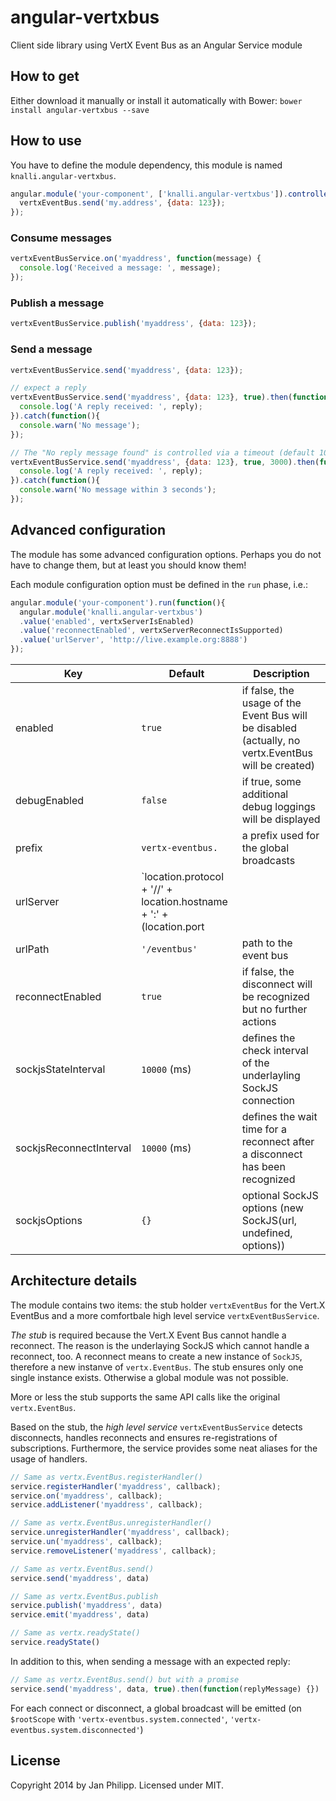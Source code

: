 # angular-vertxbus

Client side library using VertX Event Bus as an Angular Service module

## How to get

Either download it manually or install it automatically with Bower: `bower install angular-vertxbus --save`

## How to use

You have to define the module dependency, this module is named `knalli.angular-vertxbus`.

```javascript
angular.module('your-component', ['knalli.angular-vertxbus']).controller(function(vertxEventBus){
  vertxEventBus.send('my.address', {data: 123});
});
```

### Consume messages

```javascript
vertxEventBusService.on('myaddress', function(message) {
  console.log('Received a message: ', message);
});
```

### Publish a message

```javascript
vertxEventBusService.publish('myaddress', {data: 123});
```

### Send a message

```javascript
vertxEventBusService.send('myaddress', {data: 123});

// expect a reply
vertxEventBusService.send('myaddress', {data: 123}, true).then(function(reply){
  console.log('A reply received: ', reply);
}).catch(function(){
  console.warn('No message');
});

// The "No reply message found" is controlled via a timeout (default 10000ms)
vertxEventBusService.send('myaddress', {data: 123}, true, 3000).then(function(reply){
  console.log('A reply received: ', reply);
}).catch(function(){
  console.warn('No message within 3 seconds');
});
```

## Advanced configuration

The module has some advanced configuration options. Perhaps you do not have to change them, but at least you should know them!

Each module configuration option must be defined in the `run` phase, i.e.:

```javascript
angular.module('your-component').run(function(){
  angular.module('knalli.angular-vertxbus')
  .value('enabled', vertxServerIsEnabled)
  .value('reconnectEnabled', vertxServerReconnectIsSupported)
  .value('urlServer', 'http://live.example.org:8888')
});
```
| Key                     | Default       | Description         |
| ----------------------- | ------------- | ------------------- |
| enabled                 | `true`        | if false, the usage of the Event Bus will be disabled (actually, no vertx.EventBus will be created) |
| debugEnabled            | `false`       | if true, some additional debug loggings will be displayed |
| prefix                  | `vertx-eventbus.` | a prefix used for the global broadcasts |
| urlServer               | `location.protocol + '//' + location.hostname + ':' + (location.port || 80)` | full URL to the server (change it if the server is not the origin) |
| urlPath                 | `'/eventbus'` | path to the event bus |
| reconnectEnabled        | `true`        | if false, the disconnect will be recognized but no further actions |
| sockjsStateInterval     | `10000` (ms)  | defines the check interval of the underlayling SockJS connection |
| sockjsReconnectInterval | `10000` (ms)  | defines the wait time for a reconnect after a disconnect has been recognized |
| sockjsOptions           | `{}`          | optional SockJS options (new SockJS(url, undefined, options)) |

## Architecture details

The module contains two items: the stub holder `vertxEventBus` for the Vert.X EventBus and a more comfortbale high level service `vertxEventBusService`.

*The stub* is required because the Vert.X Event Bus cannot handle a reconnect. The reason is the underlaying SockJS which cannot handle a reconnect, too. A reconnect means to create a new instance of `SockJS`, therefore a new instanve of `vertx.EventBus`. The stub ensures only one single instance exists. Otherwise a global module was not possible.

More or less the stub supports the same API calls like the original `vertx.EventBus`.

Based on the stub, the *high level service* `vertxEventBusService` detects disconnects, handles reconnects and ensures re-registrations of subscriptions. Furthermore, the service provides some neat aliases for the usage of handlers.

```javascript
// Same as vertx.EventBus.registerHandler()
service.registerHandler('myaddress', callback);
service.on('myaddress', callback);
service.addListener('myaddress', callback);

// Same as vertx.EventBus.unregisterHandler()
service.unregisterHandler('myaddress', callback);
service.un('myaddress', callback);
service.removeListener('myaddress', callback);

// Same as vertx.EventBus.send()
service.send('myaddress', data)

// Same as vertx.EventBus.publish
service.publish('myaddress', data)
service.emit('myaddress', data)

// Same as vertx.readyState()
service.readyState()
```

In addition to this, when sending a message with an expected reply:

```javascript
// Same as vertx.EventBus.send() but with a promise
service.send('myaddress', data, true).then(function(replyMessage) {})
```

For each connect or disconnect, a global broadcast will be emitted (on `$rootScope` with `'vertx-eventbus.system.connected'`, `'vertx-eventbus.system.disconnected'`)

## License

Copyright 2014 by Jan Philipp. Licensed under MIT.
